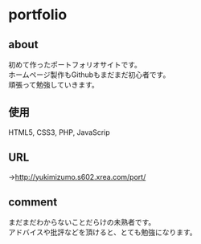 # portfolio

## about
初めて作ったポートフォリオサイトです。  
ホームページ製作もGithubもまだまだ初心者です。  
頑張って勉強していきます。

## 使用
HTML5, CSS3, PHP, JavaScrip

## URL
→http://yukimizumo.s602.xrea.com/port/

## comment
まだまだわからないことだらけの未熟者です。  
アドバイスや批評などを頂けると、とても勉強になります。
